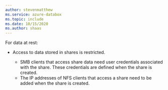 ```yaml
---
author: stevenmatthew
ms.service: azure-databox
ms.topic: include
ms.date: 10/15/2020
ms.author: shaas
---
```


For data at rest:

- Access to data stored in shares is restricted.

    - SMB clients that access share data need user credentials associated with the share. These credentials are defined when the share is created.
    - The IP addresses of NFS clients that access a share need to be added when the share is created.

